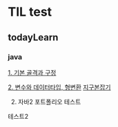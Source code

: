 # TIL test
## todayLearn
### java
[1. 기본 골격과 구정](https://kimjinoook.github.io/TIL/todayLearn/java/1.java_start)   




[2. 변수와 데이터타입, 형변환](https://kimjinoook.github.io/TIL/todayLearn/java/2.var&dataType)
[지구본잡기](https://kimjinoook.github.io/TIL/getmin/getmin)

2. 자바2
포트폴리오
테스트

테스트2
